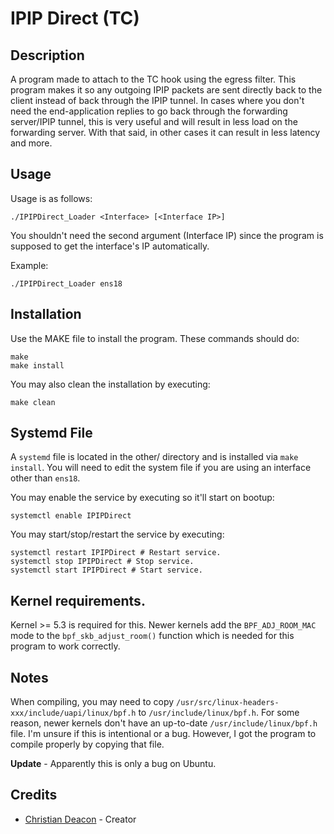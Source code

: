 # IPIP Direct (TC)

## Description
A program made to attach to the TC hook using the egress filter. This program makes it so any outgoing IPIP packets are sent directly back to the client instead of back through the IPIP tunnel. In cases where you don't need the end-application replies to go back through the forwarding server/IPIP tunnel, this is very useful and will result in less load on the forwarding server. With that said, in other cases it can result in less latency and more.

## Usage
Usage is as follows:

```
./IPIPDirect_Loader <Interface> [<Interface IP>]
```

You shouldn't need the second argument (Interface IP) since the program is supposed to get the interface's IP automatically.

Example:

```
./IPIPDirect_Loader ens18
```

## Installation
Use the MAKE file to install the program. These commands should do:

```
make
make install
```

You may also clean the installation by executing:

```
make clean
```

## Systemd File
A `systemd` file is located in the other/ directory and is installed via `make install`. You will need to edit the system file if you are using an interface other than `ens18`.

You may enable the service by executing so it'll start on bootup:

```
systemctl enable IPIPDirect
```

You may start/stop/restart the service by executing:

```
systemctl restart IPIPDirect # Restart service.
systemctl stop IPIPDirect # Stop service.
systemctl start IPIPDirect # Start service.
```

## Kernel requirements.
Kernel >= 5.3 is required for this. Newer kernels add the `BPF_ADJ_ROOM_MAC` mode to the `bpf_skb_adjust_room()` function which is needed for this program to work correctly.

## Notes
When compiling, you may need to copy `/usr/src/linux-headers-xxx/include/uapi/linux/bpf.h` to `/usr/include/linux/bpf.h`. For some reason, newer kernels don't have an up-to-date `/usr/include/linux/bpf.h` file. I'm unsure if this is intentional or a bug. However, I got the program to compile properly by copying that file.

**Update** - Apparently this is only a bug on Ubuntu.

## Credits
* [Christian Deacon](https://www.linkedin.com/in/christian-deacon-902042186/) - Creator